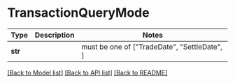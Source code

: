 # TransactionQueryMode

Type | Description | Notes
------------- | ------------- | -------------
**str** |  |  must be one of ["TradeDate", "SettleDate", ]

[[Back to Model list]](../README.md#documentation-for-models) [[Back to API list]](../README.md#documentation-for-api-endpoints) [[Back to README]](../README.md)

